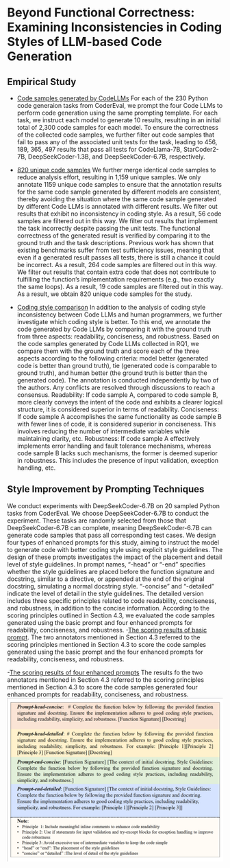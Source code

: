 # Beyond Functional Correctness: Examining Inconsistencies in Coding Styles of LLM-based Code Generation

## Empirical Study
- [Code samples generated by CodeLLMs](https://github.com/DeepSoftwareAnalytics/Coding-Style-Empirical/tree/main/code_samples_generated_by_codeLLMs) For each of the 230 Python code generaion tasks from CoderEval, we prompt the four Code LLMs to perform code generation using the same prompting template. For each task, we instruct each model to generate 10 results, resulting in an initial total of 2,300 code samples for each model. To ensure the correctness of the collected code samples, we further filter out code samples that fail to pass any of the associated unit tests for the task, leading to 456, 189, 365, 497 results that pass all tests for CodeLlama-7B, StarCoder2-7B, DeepSeekCoder-1.3B, and DeepSeekCoder-6.7B, respectively.

- [820 unique code samples](https://github.com/DeepSoftwareAnalytics/Coding-Style-Empirical/blob/main/820-unique-samples.csv) We further merge identical code samples to reduce analysis effort, resulting in 1,159 unique samples. We only annotate 1159 unique code samples to ensure that the annotation results for the same code sample generated by different models are consistent, thereby avoiding the situation where the same code sample generated by different Code LLMs is annotated with different results. We filter out results that exhibit no inconsistency in coding style. As a result, 56 code samples are filtered out in this way. We filter out results that implement the task incorrectly despite passing the unit tests. The functional correctness of the generated result is verified by comparing it to the ground truth and the task descriptions. Previous work has shown that existing benchmarks suffer from test sufficiency issues, meaning that even if a generated result passes all tests, there is still a chance it could be incorrect. As a result, 264 code samples are filtered out in this way. We filter out results that contain extra code that does not contribute to fulfilling the function’s implementation requirements (e.g., two exactly the same loops). As a result, 19 code samples are filtered out in this way. As a result, we obtain 820 unique code samples for the study.
  
- [Coding style comparison](https://github.com/DeepSoftwareAnalytics/Coding-Style-Empirical/tree/main/coding_style_comparison) In addition to the analysis of coding style inconsistency between Code LLMs and human programmers, we further investigate
which coding style is better. To this end, we annotate the code generated by Code LLMs by comparing it with the ground truth from three aspects: readability, conciseness, and robustness. Based on the code samples generated by Code LLMs collected
in RQ1, we compare them with the ground truth and score each of the three aspects according to the following criteria: model better (generated code is better than ground truth), tie (generated code is comparable to ground truth), and human better (the ground truth
is better than the generated code). The annotation is conducted independently by two of the authors. Any conflicts are resolved through discussions to reach a consensus.
Readability: If code sample A, compared to code sample B, more clearly conveys the intent of the code and exhibits a clearer logical structure, it is considered superior in terms of readability. 
Conciseness: If code sample A accomplishes the same functionality as code sample B with fewer lines of code, it is considered superior in conciseness. This involves reducing the number of intermediate variables while maintaining clarity, etc.
Robustness: If code sample A effectively implements error handling and fault tolerance mechanisms, whereas code sample B lacks such mechanisms, the former is deemed superior in robustness. This includes the presence of input validation, exception handling, etc.


## Style Improvement by Prompting Techniques
We conduct experiments with DeepSeekCoder-6.7B on 20 sampled Python tasks from CoderEval. We choose DeepSeekCoder-6.7B to conduct the experiment. These tasks are randomly selected from those that DeepSeekCoder-6.7B can complete, meaning DeepSeekCoder-6.7B can generate code samples that pass all corresponding test cases. We design four types of enhanced prompts for this study, aiming to instruct the model to generate code with better coding style using explicit style guidelines. The design of these prompts investigates the impact of the placement and detail level of style guidelines. In prompt names, “-head” or “-end” specifies whether the style guidelines are placed before the function signature and docstring, similar to a directive, or appended at the end of the original docstring, simulating a normal docstring style. “-concise” and “-detailed” indicate the level of detail in the style guidelines. The detailed version includes three specific principles related to code readability, conciseness, and robustness, in addition to the concise information. According to the scoring principles outlined in Section 4.3, we evaluated the code samples generated using the basic prompt and four enhanced prompts for readability, conciseness, and robustness. 
-[The scoring results of basic prompt](https://github.com/DeepSoftwareAnalytics/Coding-Style-Empirical/blob/main/RQ4_temp/scoring_results_basic_prompt.xlsx). The two annotators mentioned in Section 4.3 referred to the scoring principles mentioned in
Section 4.3 to score the code samples generated using the basic prompt and the four enhanced prompts for readability, conciseness, and robustness. 

-[The scoring results of four enhanced prompts](https://github.com/DeepSoftwareAnalytics/Coding-Style-Empirical/blob/main/RQ4_temp/scoring_results_enhanced_prompts.xlsx) The results fo the two annotators mentioned in Section 4.3 referred to the scoring principles mentioned in Section 4.3 to score the code samples generated four enhanced prompts for readability, conciseness, and robustness.
![Prompt templates](https://github.com/DeepSoftwareAnalytics/Coding-Style-Empirical/blob/main/images/prompts-4.png)
